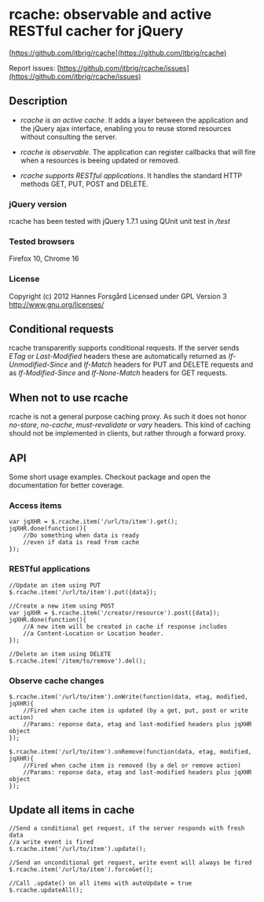 rcache: observable and active RESTful cacher for jQuery
=======================================================

[https://github.com/itbrig/rcache](https://github.com/itbrig/rcache)

Report issues: [https://github.com/itbrig/rcache/issues](https://github.com/itbrig/rcache/issues)

Description
-----------

* _rcache is an active cache_. It adds a layer between the application and the
jQuery ajax interface, enabling you to reuse stored resources without consulting
the server.

* _rcache is observable_. The application can register callbacks that will
fire when a resources is beeing updated or removed.

* _rcache supports RESTful applications_. It handles the standard HTTP methods
GET, PUT, POST and DELETE.


### jQuery version ###
rcache has been tested with jQuery 1.7.1 using QUnit unit test in _/test_


### Tested browsers ###
Firefox 10, Chrome 16


### License ###
Copyright (c) 2012 Hannes Forsgård
Licensed under GPL Version 3
http://www.gnu.org/licenses/


Conditional requests
--------------------
rcache transparently supports conditional requests. If the server sends _ETag_
or _Last-Modified_ headers these are automatically returned as
_If-Unmodified-Since_ and _If-Match_ headers for PUT and DELETE requests and as
_If-Modified-Since_ and _If-None-Match_ headers for GET requests.


When not to use rcache
----------------------
rcache is not a general purpose caching proxy. As such it does not honor 
_no-store_, _no-cache_, _must-revalidate_ or _vary_ headers. This kind of
caching should not be implemented in clients, but rather through a forward
proxy.


API
---

Some short usage examples. Checkout package and open the documentation for
better coverage.

### Access items ###

    var jqXHR = $.rcache.item('/url/to/item').get();
    jqXHR.done(function(){
        //Do something when data is ready
        //even if data is read from cache
    });

### RESTful applications ###
    
    //Update an item using PUT
    $.rcache.item('/url/to/item').put({data});

    //Create a new item using POST
    var jqXHR = $.rcache.item('/creator/resource').post({data});
    jqXHR.done(function(){
        //A new item will be created in cache if response includes
        //a Content-Location or Location header.
    });
    
    //Delete an item using DELETE
    $.rcache.item('/item/to/remove').del();
    
### Observe cache changes ###

    $.rcache.item('/url/to/item').onWrite(function(data, etag, modified, jqXHR){
        //Fired when cache item is updated (by a get, put, post or write action)
        //Params: reponse data, etag and last-modified headers plus jqXHR object
    });

    $.rcache.item('/url/to/item').onRemove(function(data, etag, modified, jqXHR){
        //Fired when cache item is removed (by a del or remove action)
        //Params: reponse data, etag and last-modified headers plus jqXHR object
    });

## Update all items in cache ###

    //Send a conditional get request, if the server responds with fresh data
    //a write event is fired
    $.rcache.item('/url/to/item').update();
    
    //Send an unconditional get request, write event will always be fired
    $.rcache.item('/url/to/item').forceGet();

    //Call .update() on all items with autoUpdate = true
    $.rcache.updateAll();

